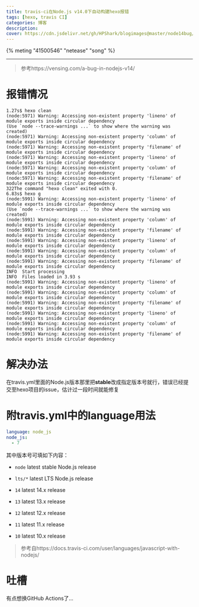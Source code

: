 ```yaml
---
title: travis-ci在Node.js v14.0下自动构建hexo报错
tags: [hexo, travis CI]
categories: 博客
description: 
cover: https://cdn.jsdelivr.net/gh/HPShark/blogimages@master/node14bug/编译错误.png
---
```


{% meting "41500546" "netease" "song" %}

---

> 参考https://vensing.com/a-bug-in-nodejs-v14/

# 报错情况

```shell
1.27s$ hexo clean
(node:5971) Warning: Accessing non-existent property 'lineno' of module exports inside circular dependency
(Use `node --trace-warnings ...` to show where the warning was created)
(node:5971) Warning: Accessing non-existent property 'column' of module exports inside circular dependency
(node:5971) Warning: Accessing non-existent property 'filename' of module exports inside circular dependency
(node:5971) Warning: Accessing non-existent property 'lineno' of module exports inside circular dependency
(node:5971) Warning: Accessing non-existent property 'column' of module exports inside circular dependency
(node:5971) Warning: Accessing non-existent property 'filename' of module exports inside circular dependency
322The command "hexo clean" exited with 0.
6.83s$ hexo g
(node:5991) Warning: Accessing non-existent property 'lineno' of module exports inside circular dependency
(Use `node --trace-warnings ...` to show where the warning was created)
(node:5991) Warning: Accessing non-existent property 'column' of module exports inside circular dependency
(node:5991) Warning: Accessing non-existent property 'filename' of module exports inside circular dependency
(node:5991) Warning: Accessing non-existent property 'lineno' of module exports inside circular dependency
(node:5991) Warning: Accessing non-existent property 'column' of module exports inside circular dependency
(node:5991) Warning: Accessing non-existent property 'filename' of module exports inside circular dependency
INFO  Start processing
INFO  Files loaded in 3.93 s
(node:5991) Warning: Accessing non-existent property 'lineno' of module exports inside circular dependency
(node:5991) Warning: Accessing non-existent property 'column' of module exports inside circular dependency
(node:5991) Warning: Accessing non-existent property 'filename' of module exports inside circular dependency
(node:5991) Warning: Accessing non-existent property 'lineno' of module exports inside circular dependency
(node:5991) Warning: Accessing non-existent property 'column' of module exports inside circular dependency
(node:5991) Warning: Accessing non-existent property 'filename' of module exports inside circular dependency
```

# 解决办法

在travis.yml里面的Node.js版本那里把**stable**改成指定版本号就行，错误已经提交至hexo项目的issue，估计过一段时间就能修复

# 附travis.yml中的language用法

```yaml
language: node_js
node_js:
  - 7
```

其中版本号可填如下内容：

- `node` latest stable Node.js release

- `lts/*` latest LTS Node.js release

- `14` latest 14.x release

- `13` latest 13.x release

- `12` latest 12.x release

- `11` latest 11.x release

- `10` latest 10.x release

> 参考自https://docs.travis-ci.com/user/languages/javascript-with-nodejs/

# 吐槽

有点想换GitHub Actions了...